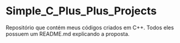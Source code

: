 # Simple_C_Plus_Plus_Projects

Repositório que contém meus códigos criados em C++.
Todos eles possuem um README.md explicando a proposta.
